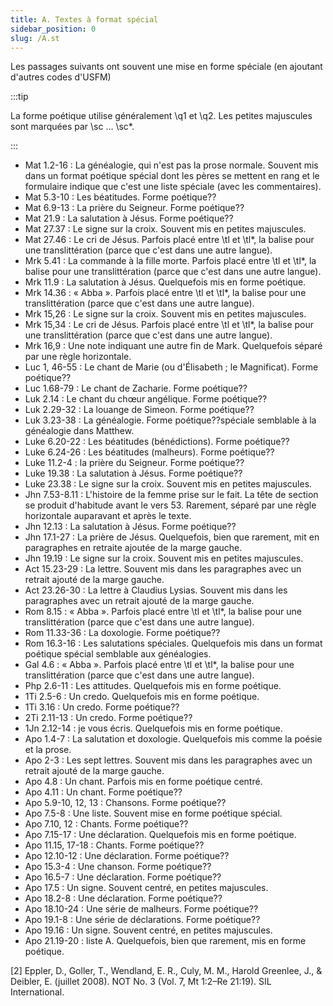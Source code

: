 ```yaml
---
title: A. Textes à format spécial
sidebar_position: 0
slug: /A.st
---
```




Les passages suivants ont souvent une mise en forme spéciale (en ajoutant d'autres codes d'USFM)


:::tip

La forme poétique utilise généralement \q1 et \q2. Les petites majuscules sont marquées par \sc … \sc*.

:::



- Mat 1.2-16 : La généalogie, qui n'est pas la prose normale. Souvent mis dans un format poétique spécial dont les pères se mettent en rang et le formulaire indique que c'est une liste spéciale (avec les commentaires).
- Mat 5.3-10 : Les béatitudes. Forme poétique??
- Mat 6.9-13 : La prière du Seigneur. Forme poétique??
- Mat 21.9 : La salutation à Jésus. Forme poétique??
- Mat 27.37 : Le signe sur la croix. Souvent mis en petites majuscules.
- Mat 27.46 : Le cri de Jésus. Parfois placé entre \\tl et \\tl\*, la balise pour une translittération (parce que c'est dans une autre langue).
- Mrk 5.41 : La commande à la fille morte. Parfois placé entre \\tl et \\tl\*, la balise pour une translittération (parce que c'est dans une autre langue).
- Mrk 11.9 : La salutation à Jésus. Quelquefois mis en forme poétique.
- Mrk 14.36 : « Abba ». Parfois placé entre \\tl et \\tl\*, la balise pour une translittération (parce que c'est dans une autre langue).
- Mrk 15,26 : Le signe sur la croix. Souvent mis en petites majuscules.
- Mrk 15,34 : Le cri de Jésus. Parfois placé entre \\tl et \\tl\*, la balise pour une translittération (parce que c'est dans une autre langue).
- Mrk 16,9 : Une note indiquant une autre fin de Mark. Quelquefois séparé par une règle horizontale.
- Luc 1, 46-55 : Le chant de Marie (ou d'Élisabeth ; le Magnificat). Forme poétique??
- Luc 1.68-79 : Le chant de Zacharie. Forme poétique??
- Luk 2.14 : Le chant du chœur angélique. Forme poétique??
- Luk 2.29-32 : La louange de Simeon. Forme poétique??
- Luk 3.23-38 : La généalogie. Forme poétique??spéciale semblable à la généalogie dans Matthew.
- Luke 6.20-22 : Les béatitudes (bénédictions). Forme poétique??
- Luke 6.24-26 : Les béatitudes (malheurs). Forme poétique??
- Luke 11.2-4 : la prière du Seigneur. Forme poétique??
- Luke 19.38 : La salutation à Jésus. Forme poétique??
- Luke 23.38 : Le signe sur la croix. Souvent mis en petites majuscules.
- Jhn 7.53-8.11 : L'histoire de la femme prise sur le fait. La tête de section se produit d'habitude avant le vers 53. Rarement, séparé par une règle horizontale auparavant et après le texte.
- Jhn 12.13 : La salutation à Jésus. Forme poétique??
- Jhn 17.1-27 : La prière de Jésus. Quelquefois, bien que rarement, mit en paragraphes en retraite ajoutée de la marge gauche.
- Jhn 19.19 : Le signe sur la croix. Souvent mis en petites majuscules.
- Act 15.23-29 : La lettre. Souvent mis dans les paragraphes avec un retrait ajouté de la marge gauche.
- Act 23.26-30 : La lettre à Claudius Lysias. Souvent mis dans les paragraphes avec un retrait ajouté de la marge gauche.
- Rom 8.15 : « Abba ». Parfois placé entre \\tl et \\tl\*, la balise pour une translittération (parce que c'est dans une autre langue).
- Rom 11.33-36 : La doxologie. Forme poétique??
- Rom 16.3-16 : Les salutations spéciales. Quelquefois mis dans un format poétique spécial semblable aux généalogies.
- Gal 4.6 : « Abba ». Parfois placé entre \\tl et \\tl\*, la balise pour une translittération (parce que c'est dans une autre langue).
- Php 2.6-11 : Les attitudes. Quelquefois mis en forme poétique.
- 1Ti 2.5-6 : Un credo. Quelquefois mis en forme poétique.
- 1Ti 3.16 : Un credo. Forme poétique??
- 2Ti 2.11-13 : Un credo. Forme poétique??
- 1Jn 2.12-14 : je vous écris. Quelquefois mis en forme poétique.
- Apo 1.4-7 : La salutation et doxologie. Quelquefois mis comme la poésie et la prose.
- Apo 2-3 : Les sept lettres. Souvent mis dans les paragraphes avec un retrait ajouté de la marge gauche.
- Apo 4.8 : Un chant. Parfois mis en forme poétique centré.
- Apo 4.11 : Un chant. Forme poétique??
- Apo 5.9-10, 12, 13 : Chansons. Forme poétique??
- Apo 7.5-8 : Une liste. Souvent mise en forme poétique spécial.
- Apo 7.10, 12 : Chants. Forme poétique??
- Apo 7.15-17 : Une déclaration. Quelquefois mis en forme poétique.
- Apo 11.15, 17-18 : Chants. Forme poétique??
- Apo 12.10-12 : Une déclaration. Forme poétique??
- Apo 15.3-4 : Une chanson. Forme poétique??
- Apo 16.5-7 : Une déclaration. Forme poétique??
- Apo 17.5 : Un signe. Souvent centré, en petites majuscules.
- Apo 18.2-8 : Une déclaration. Forme poétique??
- Apo 18.10-24 : Une série de malheurs. Forme poétique??
- Apo 19.1-8 : Une série de déclarations. Forme poétique??
- Apo 19.16 : Un signe. Souvent centré, en petites majuscules.
- Apo 21.19-20 : liste A. Quelquefois, bien que rarement, mis en forme poétique.

[2] Eppler, D., Goller, T., Wendland, E. R., Culy, M. M., Harold Greenlee, J., & Deibler, E. (juillet 2008). NOT No. 3 (Vol. 7, Mt 1:2–Re 21:19). SIL International.

